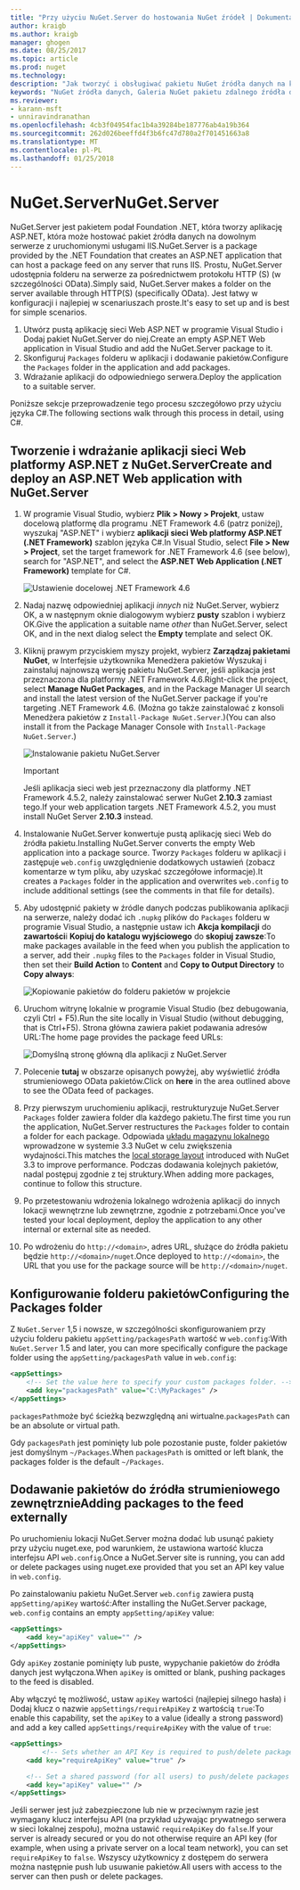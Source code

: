 ```yaml
---
title: "Przy użyciu NuGet.Server do hostowania NuGet źródeł | Dokumentacja firmy Microsoft"
author: kraigb
ms.author: kraigb
manager: ghogen
ms.date: 08/25/2017
ms.topic: article
ms.prod: nuget
ms.technology: 
description: "Jak tworzyć i obsługiwać pakietu NuGet źródła danych na każdym serwerze z programem IIS za pomocą NuGet.Server, udostępniając pakiety za pośrednictwem protokołu HTTP i OData."
keywords: "NuGet źródła danych, Galeria NuGet pakietu zdalnego źródła danych, NuGet.Server"
ms.reviewer:
- karann-msft
- unniravindranathan
ms.openlocfilehash: 4cb3f04954fac1b4a39284be187776ab4a19b364
ms.sourcegitcommit: 262d026beeffd4f3b6fc47d780a2f701451663a8
ms.translationtype: MT
ms.contentlocale: pl-PL
ms.lasthandoff: 01/25/2018
---
```

# <a name="nugetserver"></a><span data-ttu-id="36072-104">NuGet.Server</span><span class="sxs-lookup"><span data-stu-id="36072-104">NuGet.Server</span></span>

<span data-ttu-id="36072-105">NuGet.Server jest pakietem podał Foundation .NET, która tworzy aplikację ASP.NET, która może hostować pakiet źródła danych na dowolnym serwerze z uruchomionymi usługami IIS.</span><span class="sxs-lookup"><span data-stu-id="36072-105">NuGet.Server is a package provided by the .NET Foundation that creates an ASP.NET application that can host a package feed on any server that runs IIS.</span></span> <span data-ttu-id="36072-106">Prostu, NuGet.Server udostępnia folderu na serwerze za pośrednictwem protokołu HTTP (S) (w szczególności OData).</span><span class="sxs-lookup"><span data-stu-id="36072-106">Simply said, NuGet.Server makes a folder on the server available through HTTP(S) (specifically OData).</span></span> <span data-ttu-id="36072-107">Jest łatwy w konfiguracji i najlepiej w scenariuszach proste.</span><span class="sxs-lookup"><span data-stu-id="36072-107">It's easy to set up and is best for simple scenarios.</span></span>

1. <span data-ttu-id="36072-108">Utwórz pustą aplikację sieci Web ASP.NET w programie Visual Studio i Dodaj pakiet NuGet.Server do niej.</span><span class="sxs-lookup"><span data-stu-id="36072-108">Create an empty ASP.NET Web application in Visual Studio and add the NuGet.Server package to it.</span></span>
1. <span data-ttu-id="36072-109">Skonfiguruj `Packages` folderu w aplikacji i dodawanie pakietów.</span><span class="sxs-lookup"><span data-stu-id="36072-109">Configure the `Packages` folder in the application and add packages.</span></span>
1. <span data-ttu-id="36072-110">Wdrażanie aplikacji do odpowiedniego serwera.</span><span class="sxs-lookup"><span data-stu-id="36072-110">Deploy the application to a suitable server.</span></span>

<span data-ttu-id="36072-111">Poniższe sekcje przeprowadzenie tego procesu szczegółowo przy użyciu języka C#.</span><span class="sxs-lookup"><span data-stu-id="36072-111">The following sections walk through this process in detail, using C#.</span></span>

## <a name="create-and-deploy-an-aspnet-web-application-with-nugetserver"></a><span data-ttu-id="36072-112">Tworzenie i wdrażanie aplikacji sieci Web platformy ASP.NET z NuGet.Server</span><span class="sxs-lookup"><span data-stu-id="36072-112">Create and deploy an ASP.NET Web application with NuGet.Server</span></span>

1. <span data-ttu-id="36072-113">W programie Visual Studio, wybierz **Plik > Nowy > Projekt**, ustaw docelową platformę dla programu .NET Framework 4.6 (patrz poniżej), wyszukaj "ASP.NET" i wybierz **aplikacji sieci Web platformy ASP.NET (.NET Framework)** szablon języka C#.</span><span class="sxs-lookup"><span data-stu-id="36072-113">In Visual Studio, select **File > New > Project**, set the target framework for .NET Framework 4.6 (see below), search for "ASP.NET", and select the **ASP.NET Web Application (.NET Framework)** template for C#.</span></span>

    ![Ustawienie docelowej .NET Framework 4.6](media/Hosting_01-NuGet.Server-Set4.6.png)

1. <span data-ttu-id="36072-115">Nadaj nazwę odpowiedniej aplikacji *innych* niż NuGet.Server, wybierz OK, a w następnym oknie dialogowym wybierz **pusty** szablon i wybierz OK.</span><span class="sxs-lookup"><span data-stu-id="36072-115">Give the application a suitable name *other* than NuGet.Server, select OK, and in the next dialog select the **Empty** template and select OK.</span></span>

1. <span data-ttu-id="36072-116">Kliknij prawym przyciskiem myszy projekt, wybierz **Zarządzaj pakietami NuGet**, w Interfejsie użytkownika Menedżera pakietów Wyszukaj i zainstaluj najnowszą wersję pakietu NuGet.Server, jeśli aplikacja jest przeznaczona dla platformy .NET Framework 4.6.</span><span class="sxs-lookup"><span data-stu-id="36072-116">Right-click the project, select **Manage NuGet Packages**, and in the Package Manager UI search and install the latest version of the NuGet.Server package if you're targeting .NET Framework 4.6.</span></span> <span data-ttu-id="36072-117">(Można go także zainstalować z konsoli Menedżera pakietów z `Install-Package NuGet.Server`.)</span><span class="sxs-lookup"><span data-stu-id="36072-117">(You can also install it from the Package Manager Console with `Install-Package NuGet.Server`.)</span></span>

    ![Instalowanie pakietu NuGet.Server](media/Hosting_02-NuGet.Server-Package.png)

    > [!Important]
    > <span data-ttu-id="36072-119">Jeśli aplikacja sieci web jest przeznaczony dla platformy .NET Framework 4.5.2, należy zainstalować serwer NuGet **2.10.3** zamiast tego.</span><span class="sxs-lookup"><span data-stu-id="36072-119">If your web application targets .NET Framework 4.5.2, you must install NuGet Server **2.10.3** instead.</span></span>

1. <span data-ttu-id="36072-120">Instalowanie NuGet.Server konwertuje pustą aplikację sieci Web do źródła pakietu.</span><span class="sxs-lookup"><span data-stu-id="36072-120">Installing NuGet.Server converts the empty Web application into a package source.</span></span> <span data-ttu-id="36072-121">Tworzy `Packages` folderu w aplikacji i zastępuje `web.config` uwzględnienie dodatkowych ustawień (zobacz komentarze w tym pliku, aby uzyskać szczegółowe informacje).</span><span class="sxs-lookup"><span data-stu-id="36072-121">It creates a `Packages` folder in the application and overwrites `web.config` to include additional settings (see the comments in that file for details).</span></span>

1. <span data-ttu-id="36072-122">Aby udostępnić pakiety w źródle danych podczas publikowania aplikacji na serwerze, należy dodać ich `.nupkg` plików do `Packages` folderu w programie Visual Studio, a następnie ustaw ich **Akcja kompilacji** do **zawartości**i **Kopiuj do katalogu wyjściowego** do **skopiuj zawsze**:</span><span class="sxs-lookup"><span data-stu-id="36072-122">To make packages available in the feed when you publish the application to a server, add their `.nupkg` files to the `Packages` folder in Visual Studio, then set their **Build Action** to **Content** and **Copy to Output Directory** to **Copy always**:</span></span>

    ![Kopiowanie pakietów do folderu pakietów w projekcie](media/Hosting_03-NuGet.Server-Package-Folder.png)

1. <span data-ttu-id="36072-124">Uruchom witrynę lokalnie w programie Visual Studio (bez debugowania, czyli Ctrl + F5).</span><span class="sxs-lookup"><span data-stu-id="36072-124">Run the site locally in Visual Studio (without debugging, that is Ctrl+F5).</span></span> <span data-ttu-id="36072-125">Strona główna zawiera pakiet podawania adresów URL:</span><span class="sxs-lookup"><span data-stu-id="36072-125">The home page provides the package feed URLs:</span></span>

    ![Domyślną stronę główną dla aplikacji z NuGet.Server](media/Hosting_04-NuGet.Server-FeedHomePage.png)

1. <span data-ttu-id="36072-127">Polecenie **tutaj** w obszarze opisanych powyżej, aby wyświetlić źródła strumieniowego OData pakietów.</span><span class="sxs-lookup"><span data-stu-id="36072-127">Click on **here** in the area outlined above to see the OData feed of packages.</span></span>

1. <span data-ttu-id="36072-128">Przy pierwszym uruchomieniu aplikacji, restrukturyzuje NuGet.Server `Packages` folder zawiera folder dla każdego pakietu.</span><span class="sxs-lookup"><span data-stu-id="36072-128">The first time you run the application, NuGet.Server restructures the `Packages` folder to contain a folder for each package.</span></span> <span data-ttu-id="36072-129">Odpowiada [układu magazynu lokalnego](http://blog.nuget.org/20151118/nuget-3.3.html#folder-based-repository-commands) wprowadzone w systemie 3.3 NuGet w celu zwiększenia wydajności.</span><span class="sxs-lookup"><span data-stu-id="36072-129">This matches the [local storage layout](http://blog.nuget.org/20151118/nuget-3.3.html#folder-based-repository-commands) introduced with NuGet 3.3 to improve performance.</span></span> <span data-ttu-id="36072-130">Podczas dodawania kolejnych pakietów, nadal postępuj zgodnie z tej struktury.</span><span class="sxs-lookup"><span data-stu-id="36072-130">When adding more packages, continue to follow this structure.</span></span>

1. <span data-ttu-id="36072-131">Po przetestowaniu wdrożenia lokalnego wdrożenia aplikacji do innych lokacji wewnętrzne lub zewnętrzne, zgodnie z potrzebami.</span><span class="sxs-lookup"><span data-stu-id="36072-131">Once you've tested your local deployment, deploy the application to any other internal or external site as needed.</span></span>
1. <span data-ttu-id="36072-132">Po wdrożeniu do `http://<domain>`, adres URL, służące do źródła pakietu będzie `http://<domain>/nuget`.</span><span class="sxs-lookup"><span data-stu-id="36072-132">Once deployed to `http://<domain>`, the URL that you use for the package source will be `http://<domain>/nuget`.</span></span>

## <a name="configuring-the-packages-folder"></a><span data-ttu-id="36072-133">Konfigurowanie folderu pakietów</span><span class="sxs-lookup"><span data-stu-id="36072-133">Configuring the Packages folder</span></span>

<span data-ttu-id="36072-134">Z `NuGet.Server` 1,5 i nowsze, w szczególności skonfigurowaniem przy użyciu folderu pakietu `appSetting/packagesPath` wartość w `web.config`:</span><span class="sxs-lookup"><span data-stu-id="36072-134">With `NuGet.Server` 1.5 and later, you can more specifically configure the package folder using the `appSetting/packagesPath` value in `web.config`:</span></span>

```xml
<appSettings>
    <!-- Set the value here to specify your custom packages folder. -->
    <add key="packagesPath" value="C:\MyPackages" />
</appSettings>
```

<span data-ttu-id="36072-135">`packagesPath`może być ścieżką bezwzględną ani wirtualne.</span><span class="sxs-lookup"><span data-stu-id="36072-135">`packagesPath` can be an absolute or virtual path.</span></span>

<span data-ttu-id="36072-136">Gdy `packagesPath` jest pominięty lub pole pozostanie puste, folder pakietów jest domyślnym `~/Packages`.</span><span class="sxs-lookup"><span data-stu-id="36072-136">When `packagesPath` is omitted or left blank, the packages folder is the default `~/Packages`.</span></span>

## <a name="adding-packages-to-the-feed-externally"></a><span data-ttu-id="36072-137">Dodawanie pakietów do źródła strumieniowego zewnętrznie</span><span class="sxs-lookup"><span data-stu-id="36072-137">Adding packages to the feed externally</span></span>

<span data-ttu-id="36072-138">Po uruchomieniu lokacji NuGet.Server można dodać lub usunąć pakiety przy użyciu nuget.exe, pod warunkiem, że ustawiona wartość klucza interfejsu API `web.config`.</span><span class="sxs-lookup"><span data-stu-id="36072-138">Once a NuGet.Server site is running, you can add or delete packages using nuget.exe provided that you set an API key value in `web.config`.</span></span>

<span data-ttu-id="36072-139">Po zainstalowaniu pakietu NuGet.Server `web.config` zawiera pustą `appSetting/apiKey` wartość:</span><span class="sxs-lookup"><span data-stu-id="36072-139">After installing the NuGet.Server package, `web.config` contains an empty `appSetting/apiKey` value:</span></span>

```xml
<appSettings>
    <add key="apiKey" value="" />
</appSettings>
```

<span data-ttu-id="36072-140">Gdy `apiKey` zostanie pominięty lub puste, wypychanie pakietów do źródła danych jest wyłączona.</span><span class="sxs-lookup"><span data-stu-id="36072-140">When `apiKey` is omitted or blank, pushing packages to the feed is disabled.</span></span>

<span data-ttu-id="36072-141">Aby włączyć tę możliwość, ustaw `apiKey` wartości (najlepiej silnego hasła) i Dodaj klucz o nazwie `appSettings/requireApiKey` z wartością `true`:</span><span class="sxs-lookup"><span data-stu-id="36072-141">To enable this capability, set the `apiKey` to a value (ideally a strong password) and add a key called `appSettings/requireApiKey` with the value of `true`:</span></span>

```xml
<appSettings>
        <!-- Sets whether an API Key is required to push/delete packages -->
    <add key="requireApiKey" value="true" />

    <!-- Set a shared password (for all users) to push/delete packages -->
    <add key="apiKey" value="" />
</appSettings>
```

<span data-ttu-id="36072-142">Jeśli serwer jest już zabezpieczone lub nie w przeciwnym razie jest wymagany klucz interfejsu API (na przykład używając prywatnego serwera w sieci lokalnej zespołu), można ustawić `requireApiKey` do `false`.</span><span class="sxs-lookup"><span data-stu-id="36072-142">If your server is already secured or you do not otherwise require an API key (for example, when using a private server on a local team network), you can set `requireApiKey` to `false`.</span></span> <span data-ttu-id="36072-143">Wszyscy użytkownicy z dostępem do serwera można następnie push lub usuwanie pakietów.</span><span class="sxs-lookup"><span data-stu-id="36072-143">All users with access to the server can then push or delete packages.</span></span>